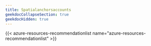 ```yaml
---
title: Spatialanchorsaccounts
geekdocCollapseSection: true
geekdocHidden: true
---
```


{{< azure-resources-recommendationlist name="azure-resources-recommendationlist" >}}
